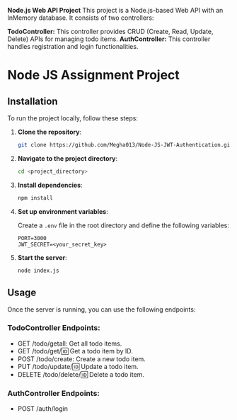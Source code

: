**Node.js Web API Project**
This project is a Node.js-based Web API with an InMemory database. It consists of two controllers:

**TodoController:** This controller provides CRUD (Create, Read, Update, Delete) APIs for managing todo items.
**AuthController:** This controller handles registration and login functionalities.

# Node JS Assignment Project

## Installation

To run the project locally, follow these steps:

1. **Clone the repository**:

    ```bash
    git clone https://github.com/Megha013/Node-JS-JWT-Authentication.git
    ```

2. **Navigate to the project directory**:

    ```bash
    cd <project_directory>
    ```

3. **Install dependencies**:

    ```bash
    npm install
    ```

4. **Set up environment variables**:

    Create a `.env` file in the root directory and define the following variables:

    ```plaintext
    PORT=3000
    JWT_SECRET=<your_secret_key>
    ```

5. **Start the server**:

    ```bash
    node index.js
    ```

## Usage

Once the server is running, you can use the following endpoints:

### TodoController Endpoints:

- GET /todo/getall: Get all todo items.
- GET /todo/get/:id: Get a todo item by ID.
- POST /todo/create: Create a new todo item.
- PUT /todo/update/:id: Update a todo item.
- DELETE /todo/delete/:id: Delete a todo item.

### AuthController Endpoints:

- POST /auth/login
